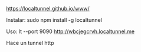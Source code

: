 https://localtunnel.github.io/www/

Instalar:
sudo npm install -g localtunnel

Uso:
lt --port 9090
http://wbcjegcrvh.localtunnel.me

Hace un tunnel http
